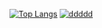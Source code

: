 [![Top Langs](https://github-readme-stats.vercel.app/api/top-langs/?username=es9d&layout=compact)](https://github.com/anuraghazra/github-readme-stats)
[![ddddd](https://github-readme-stats.vercel.app/api/wakatime?username=papa)](https://github.com/anuraghazra/github-readme-stats)

